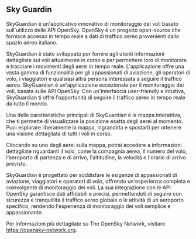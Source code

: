## Sky Guardin

SkyGuardian è un'applicativo innovativo di monitoraggio dei voli basato sull'utilizzo delle API OpenSky. OpenSky è un progetto open-source che fornisce accesso in tempo reale a dati di traffico aereo provenienti dallo spazio aereo italiano.

SkyGuardian è stato sviluppato per fornire agli utenti informazioni dettagliate sui voli attualmente in corso e per permettere loro di monitorare e tracciare i movimenti degli aerei in tempo reale. L'applicazione offre una vasta gamma di funzionalità per gli appassionati di aviazione, gli operatori di volo, i viaggiatori e qualsiasi altra persona interessata a seguire il traffico aereo.
SkyGuardian è un'applicazione eccezionale per il monitoraggio dei voli, basata sulle API OpenSky. Con un'interfaccia user-friendly e intuitiva, SkyGuardian ti offre l'opportunità di seguire il traffico aereo in tempo reale da tutto il mondo.

Una delle caratteristiche principali di SkyGuardian è la mappa interattiva, che ti permette di visualizzare la posizione esatta degli aerei al momento. Puoi esplorare liberamente la mappa, ingrandirla e spostarti per ottenere una visione dettagliata di tutti i voli in corso.

Cliccando su uno degli aerei sulla mappa, potrai accedere a informazioni dettagliate riguardanti il volo, come la compagnia aerea, il numero del volo, l'aeroporto di partenza e di arrivo, l'altitudine, la velocità e l'orario di arrivo previsto.

SkyGuardian è progettato per soddisfare le esigenze di appassionati di aviazione, viaggiatori e operatori di volo, offrendo un'esperienza completa e coinvolgente di monitoraggio dei voli. La sua integrazione con le API OpenSky garantisce dati affidabili e precisi, permettendoti di seguire con sicurezza e tranquillità il traffico aereo globale o le attività di un aeroporto specifico, rendendo l'esperienza di monitoraggio dei voli semplice e appassionante.


Per informazioni più dettagliate su The OpenSky Network, visitare https://opensky-network.org.